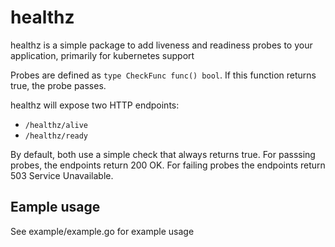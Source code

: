# healthz

healthz is a simple package to add liveness and readiness probes to your application, primarily for kubernetes support

Probes are defined as `type CheckFunc func() bool`. If this function returns true, the probe passes.

healthz will expose two HTTP endpoints:
- `/healthz/alive`
- `/healthz/ready`

By default, both use a simple check that always returns true. For passsing probes, the endpoints return 200 OK. For failing probes the 
endpoints return 503 Service Unavailable. 

## Eample usage

See example/example.go for example usage